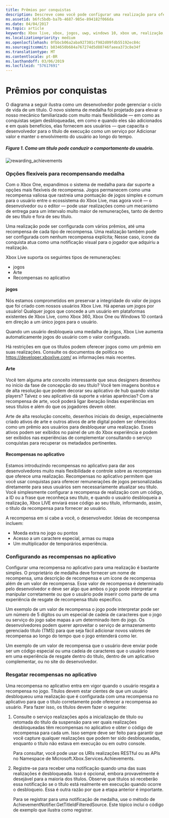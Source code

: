 ```yaml
---
title: Prêmios por conquistas
description: Descreve como você pode configurar uma realização para oferecer remunerações.
ms.assetid: b6fc5bdb-ba7b-4687-985e-894182f066da
ms.date: 04/04/2017
ms.topic: article
keywords: Xbox live, xbox, jogos, uwp, windows 10, xbox um, realização, recompensas
ms.localizationpriority: medium
ms.openlocfilehash: 0fbbcb06a2aba927301cf982d09fdb55192ec84c
ms.sourcegitcommit: b034650b684a767274d5d88746faeea373c8e34f
ms.translationtype: MT
ms.contentlocale: pt-BR
ms.lasthandoff: 03/06/2019
ms.locfileid: "57617691"
---
```

# <a name="achievement-rewards"></a>Prêmios por conquistas

O diagrama a seguir ilustra como um desenvolvedor pode gerenciar o ciclo de vida de um título. O novo sistema de medalha foi projetado para elevar o nosso mecânico familiarizado com muito mais flexibilidade — em como as conquistas sejam desbloqueadas, em como e quando eles são adicionados e em quais benefícios, elas fornecem aos usuários — que capacita o desenvolvedor para o título de execução como um serviço por Adicionar valor e manter o envolvimento do usuário ao longo do tempo.

##### <a name="figure-1---how-a-title-might-drive-user-behavior"></a>Figura 1.   Como um título pode conduzir o comportamento do usuário. #####
![rewarding_achievements](../images/omega/achievements_overview_01_drive_behavior.png)

### <a name="flexible-options-for-rewarding-achievement"></a>Opções flexíveis para recompensando medalha ###
Com o Xbox One, expandimos o sistema de medalha para dar suporte a opções mais flexíveis de recompensa. Jogos permanecem como uma recompensa valiosa que rastreia uma pontuação de jogos simples e comum para o usuário entre o ecossistema do Xbox Live, mas agora você — o desenvolvedor ou o editor — pode usar realizações como um mecanismo de entrega para um intervalo muito maior de remunerações, tanto de dentro de seu título e fora de seu título.

Uma realização pode ser configurada com vários prêmios, até uma recompensa de cada tipo de recompensa. Uma realização também pode ser configurada com nenhum recompensa explícita; Nesse caso, ícone da conquista atua como uma notificação visual para o jogador que adquiriu a realização.

Xbox Live suporta os seguintes tipos de remunerações:

* jogos
* Arte
* Recompensas no aplicativo

#### <a name="gamerscore"></a>jogos ####
Nós estamos comprometidos em preservar a integridade do valor de jogos que foi criado com nossos usuários Xbox Live. Há apenas um jogos por usuário! Qualquer jogos que concede a um usuário em plataformas existentes de Xbox Live, como Xbox 360, Xbox One ou Windows 10 contará em direção a um único jogos para o usuário.

Quando um usuário desbloqueia uma medalha de jogos, Xbox Live aumenta automaticamente jogos do usuário com o valor configurado.

Há restrições em que os títulos podem oferecer jogos como um prêmio em suas realizações. Consulte os documentos de política no https://developer.xboxlive.com/ as informações mais recentes.

#### <a name="art"></a>Arte ####
Você tem alguma arte conceito interessante que seus designers desenhou no início da fase de concepção do seu título? Você tem imagens bonitos e de alta resolução que podem decorar seu aplicativo de hub quando visitar players? Talvez o seu aplicativo dá suporte a várias aparências? Com a recompensa de arte, você poderá ligar iberação lindas experiências em seus títulos e além do que os jogadores devem obter.

Arte de alta resolução conceito, desenhos iniciais do design, especialmente criado ativos de arte e outros ativos de arte digital podem ser oferecidos como um prêmio aos usuários para desbloquear uma realização. Esses ativos podem ser exibidos no painel de um do Xbox experiência e podem ser exibidos nas experiências de complementar consultando o serviço conquistas para recuperar os metadados pertinentes.

#### <a name="in-app-rewards"></a>Recompensas no aplicativo ####
Estamos introduzindo recompensas no aplicativo para dar aos desenvolvedores muito mais flexibilidade e controle sobre as recompensas que oferece uma realização. Recompensas no aplicativo permitem que você usar conquistas para oferecer remunerações de jogos personalizadas diretamente para seus usuários sem necessariamente atualizar seu título. Você simplesmente configurar a recompensa de realização com um código, a ID ou a frase que reconheça seu título, e quando o usuário desbloqueia a realização, Xbox LIVE enviará esse código ao seu título, informando, assim, o título da recompensa para fornecer ao usuário.

A recompensa em si cabe a você, o desenvolvedor. Ideias de recompensa incluem:

* Moeda extra no jogo ou pontos
* Acesso a um caractere especial, armas ou mapa
* Um multiplicador de temporários experiência.

### <a name="configuring-in-app-rewards"></a>Configurando as recompensas no aplicativo ###
Configurar uma recompensa no aplicativo para uma realização é bastante simples. O proprietário de medalha deve fornecer um nome de recompensa, uma descrição de recompensa e um ícone de recompensa além de um valor de recompensa. Esse valor de recompensa é determinado pelo desenvolvedor e deve ser algo que ambos o jogo pode interpretar e manipular corretamente ou que o usuário pode inserir como parte de uma experiência de resgate de recompensa título específico.

Um exemplo de um valor de recompensa o jogo pode interpretar pode ser um número de 5 dígitos ou um especial de cadeia de caracteres que o jogo ou serviço do jogo sabe mapas a um determinado item do jogo. Os desenvolvedores podem querer aproveitar o serviço de armazenamento gerenciado título (TMS) para que seja fácil adicionar novos valores de recompensa ao longo do tempo que o jogo entenderá como ler.

Um exemplo de um valor de recompensa que o usuário deve enviar pode ser um código especial ou uma cadeia de caracteres que o usuário insere em uma experiência de resgate dentro do título, dentro de um aplicativo complementar, ou no site do desenvolvedor.

### <a name="redeeming-in-app-rewards"></a>Resgatar recompensas no aplicativo ###
Uma recompensa no aplicativo entra em vigor quando o usuário resgata a recompensa no jogo. Títulos devem estar cientes de que um usuário desbloqueou uma realização que é configurada com uma recompensa no aplicativo para que o título corretamente pode oferecer a recompensa ao usuário. Para fazer isso, os títulos devem fazer o seguinte:

1. Consulte o serviço realizações após a inicialização de título ou retomada do título da suspensão para ver quais realizações desbloqueadas têm recompensas no aplicativo e obter o código de recompensa para cada um. Isso sempre deve ser feito para garantir que você capture qualquer realizações que podem ter sido desbloqueadas, enquanto o título não estava em execução ou em outro console.  

    Para consultar, você pode usar os URIs realizações RESTful ou as APIs no Namespace de Microsoft.Xbox.Services.Achievements.

2. Registre-se para receber uma notificação quando uma das suas realizações é desbloqueada. Isso é opcional, embora provavelmente é desejável para a maioria dos títulos. Observe que títulos só receberão essa notificação se o título está realmente em execução quando ocorre o desbloqueio. Essa é outra razão por que a etapa anterior é importante.

   Para se registrar para uma notificação de medalha, use o método de AchievementNotifier.GetTitleIdFilteredSource. Este tópico inclui o código de exemplo que ilustra como registrar.
